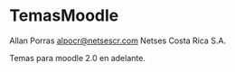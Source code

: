 TemasMoodle
===========

Allan Porras
alpocr@netsescr.com
Netses Costa Rica S.A.


Temas para moodle 2.0 en adelante.